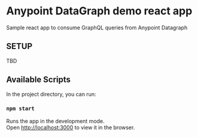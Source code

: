 # Anypoint DataGraph demo react app

Sample react app to consume GraphQL queries from Anypoint Datagraph

## SETUP

TBD

## Available Scripts

In the project directory, you can run:

### `npm start`

Runs the app in the development mode.\
Open [http://localhost:3000](http://localhost:3000) to view it in the browser.

